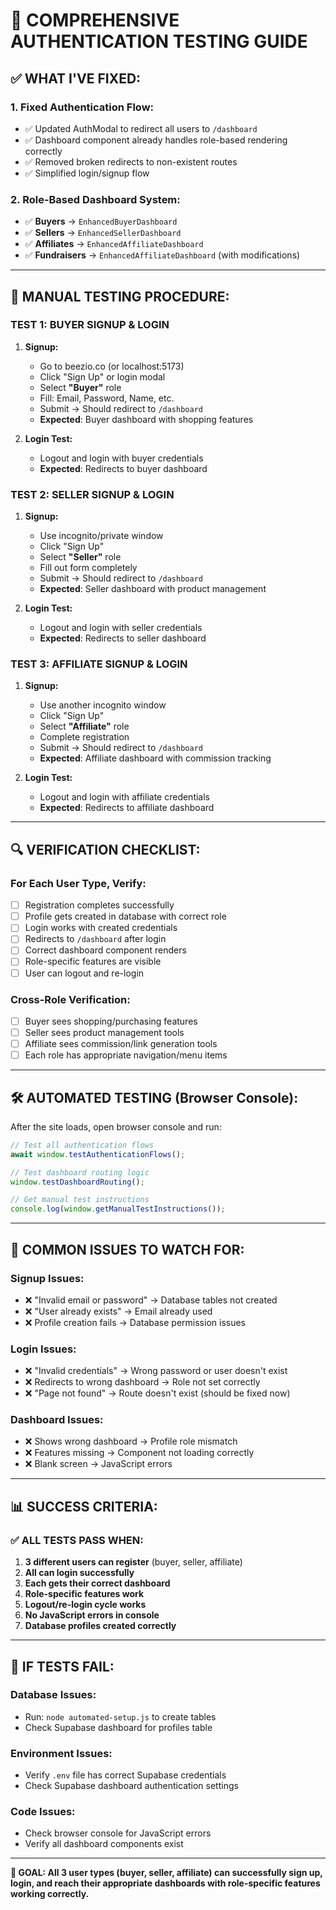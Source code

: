# 🧪 COMPREHENSIVE AUTHENTICATION TESTING GUIDE

## ✅ **WHAT I'VE FIXED:**

### **1. Fixed Authentication Flow:**
- ✅ Updated AuthModal to redirect all users to `/dashboard`
- ✅ Dashboard component already handles role-based rendering correctly
- ✅ Removed broken redirects to non-existent routes
- ✅ Simplified login/signup flow

### **2. Role-Based Dashboard System:**
- ✅ **Buyers** → `EnhancedBuyerDashboard`
- ✅ **Sellers** → `EnhancedSellerDashboard`  
- ✅ **Affiliates** → `EnhancedAffiliateDashboard`
- ✅ **Fundraisers** → `EnhancedAffiliateDashboard` (with modifications)

---

## 🧪 **MANUAL TESTING PROCEDURE:**

### **TEST 1: BUYER SIGNUP & LOGIN**
1. **Signup:**
   - Go to beezio.co (or localhost:5173)
   - Click "Sign Up" or login modal
   - Select **"Buyer"** role
   - Fill: Email, Password, Name, etc.
   - Submit → Should redirect to `/dashboard`
   - **Expected**: Buyer dashboard with shopping features

2. **Login Test:**
   - Logout and login with buyer credentials
   - **Expected**: Redirects to buyer dashboard

### **TEST 2: SELLER SIGNUP & LOGIN**
1. **Signup:**
   - Use incognito/private window
   - Click "Sign Up"
   - Select **"Seller"** role
   - Fill out form completely
   - Submit → Should redirect to `/dashboard`
   - **Expected**: Seller dashboard with product management

2. **Login Test:**
   - Logout and login with seller credentials
   - **Expected**: Redirects to seller dashboard

### **TEST 3: AFFILIATE SIGNUP & LOGIN**
1. **Signup:**
   - Use another incognito window
   - Click "Sign Up" 
   - Select **"Affiliate"** role
   - Complete registration
   - Submit → Should redirect to `/dashboard`
   - **Expected**: Affiliate dashboard with commission tracking

2. **Login Test:**
   - Logout and login with affiliate credentials
   - **Expected**: Redirects to affiliate dashboard

---

## 🔍 **VERIFICATION CHECKLIST:**

### **For Each User Type, Verify:**
- [ ] Registration completes successfully
- [ ] Profile gets created in database with correct role
- [ ] Login works with created credentials  
- [ ] Redirects to `/dashboard` after login
- [ ] Correct dashboard component renders
- [ ] Role-specific features are visible
- [ ] User can logout and re-login

### **Cross-Role Verification:**
- [ ] Buyer sees shopping/purchasing features
- [ ] Seller sees product management tools
- [ ] Affiliate sees commission/link generation tools
- [ ] Each role has appropriate navigation/menu items

---

## 🛠️ **AUTOMATED TESTING (Browser Console):**

After the site loads, open browser console and run:

```javascript
// Test all authentication flows
await window.testAuthenticationFlows();

// Test dashboard routing logic
window.testDashboardRouting();

// Get manual test instructions
console.log(window.getManualTestInstructions());
```

---

## 🚨 **COMMON ISSUES TO WATCH FOR:**

### **Signup Issues:**
- ❌ "Invalid email or password" → Database tables not created
- ❌ "User already exists" → Email already used
- ❌ Profile creation fails → Database permission issues

### **Login Issues:**
- ❌ "Invalid credentials" → Wrong password or user doesn't exist
- ❌ Redirects to wrong dashboard → Role not set correctly
- ❌ "Page not found" → Route doesn't exist (should be fixed now)

### **Dashboard Issues:**
- ❌ Shows wrong dashboard → Profile role mismatch
- ❌ Features missing → Component not loading correctly
- ❌ Blank screen → JavaScript errors

---

## 📊 **SUCCESS CRITERIA:**

### **✅ ALL TESTS PASS WHEN:**
1. **3 different users can register** (buyer, seller, affiliate)
2. **All can login successfully** 
3. **Each gets their correct dashboard**
4. **Role-specific features work**
5. **Logout/re-login cycle works**
6. **No JavaScript errors in console**
7. **Database profiles created correctly**

---

## 🔧 **IF TESTS FAIL:**

### **Database Issues:**
- Run: `node automated-setup.js` to create tables
- Check Supabase dashboard for profiles table

### **Environment Issues:**
- Verify `.env` file has correct Supabase credentials
- Check Supabase dashboard authentication settings

### **Code Issues:**
- Check browser console for JavaScript errors
- Verify all dashboard components exist

---

**🎯 GOAL: All 3 user types (buyer, seller, affiliate) can successfully sign up, login, and reach their appropriate dashboards with role-specific features working correctly.**
